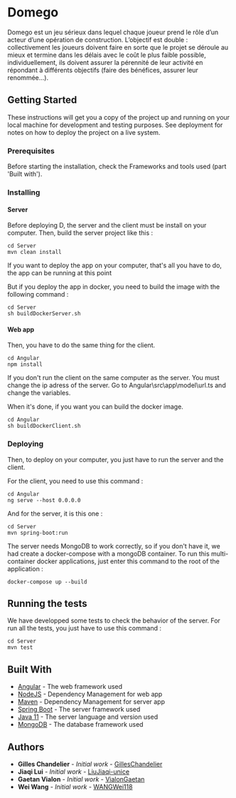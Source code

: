 # Domego

Domego est un jeu sérieux dans lequel chaque joueur prend le rôle d’un acteur d’une opération de construction. L’objectif est double : collectivement les joueurs doivent faire en sorte que le projet se déroule au mieux et termine dans les délais avec le coût le plus faible possible, individuellement, ils doivent assurer la pérennité de leur activité en répondant à différents objectifs (faire des bénéfices, assurer leur renommée…).

## Getting Started

These instructions will get you a copy of the project up and running on your local machine for development and testing purposes. See deployment for notes on how to deploy the project on a live system.

### Prerequisites

Before starting the installation, check the Frameworks and tools used (part 'Built with').

### Installing

#### Server

Before deploying D, the server and the client must be install on your computer. 
Then, build the server project like this :

```
cd Server
mvn clean install
```

If you want to deploy the app on your computer, that's  all you have to do, the app can be running at this point

But if you deploy the app in docker, you need to build the image with the following command :

```
cd Server
sh buildDockerServer.sh
```

#### Web app

Then, you have to do the same thing for the client.

```
cd Angular
npm install
```

If you don't run the client on the same computer as the server. You must change the ip adress of the server. Go to Angular\src\app\model\url.ts and change the variables. 

When it's done, if you want you can build the docker image.

```
cd Angular
sh buildDockerClient.sh
```

### Deploying

Then, to deploy on your computer, you just have to run the server and the client.

For the client, you need to use this command :

```
cd Angular
ng serve --host 0.0.0.0
```

And for the server, it is this one : 

```
cd Server
mvn spring-boot:run
```

The server needs MongoDB to work correctly, so if you don't have it, we had create a docker-compose with a mongoDB container.
To run this multi-container docker applications, just enter this command to the root of the application : 

```
docker-compose up --build
```

## Running the tests

We have developped some tests to check the behavior of the server. For run all the tests, you just have to use this command :

```
cd Server
mvn test
```

## Built With

* [Angular](https://angular.io/) - The web framework used
* [NodeJS](https://nodejs.org/) - Dependency Management for web app
* [Maven](https://maven.apache.org/) - Dependency Management for server app
* [Spring Boot](https://spring.io/) - The server framework used
* [Java 11](https://www.java.com/) - The server language and version used
* [MongoDB](https://www.mongodb.com/) - The database framework used

## Authors

* **Gilles Chandelier** - *Initial work* - [GillesChandelier](https://github.com/GillesChandelier)
* **Jiaqi Lui** - *Initial work* - [LiuJiaqi-unice](https://github.com/LiuJiaqi-unice)
* **Gaetan Vialon** - *Initial work* - [VialonGaetan](https://github.com/VialonGaetan)
* **Wei Wang** - *Initial work* - [WANGWei118](https://github.com/WANGWei118)


